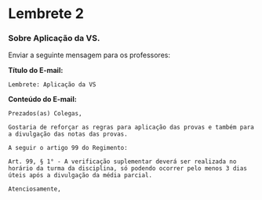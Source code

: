# Lembrete 2

### Sobre Aplicação da VS.

Enviar a seguinte mensagem para os professores:

**Título do E-mail:** 
~~~
Lembrete: Aplicação da VS
~~~


**Conteúdo do E-mail:**
~~~
Prezados(as) Colegas,

Gostaria de reforçar as regras para aplicação das provas e também para a divulgação das notas das provas. 

A seguir o artigo 99 do Regimento:

Art. 99, § 1° - A verificação suplementar deverá ser realizada no horário da turma da disciplina, só podendo ocorrer pelo menos 3 dias úteis após a divulgação da média parcial.  

Atenciosamente,
~~~

